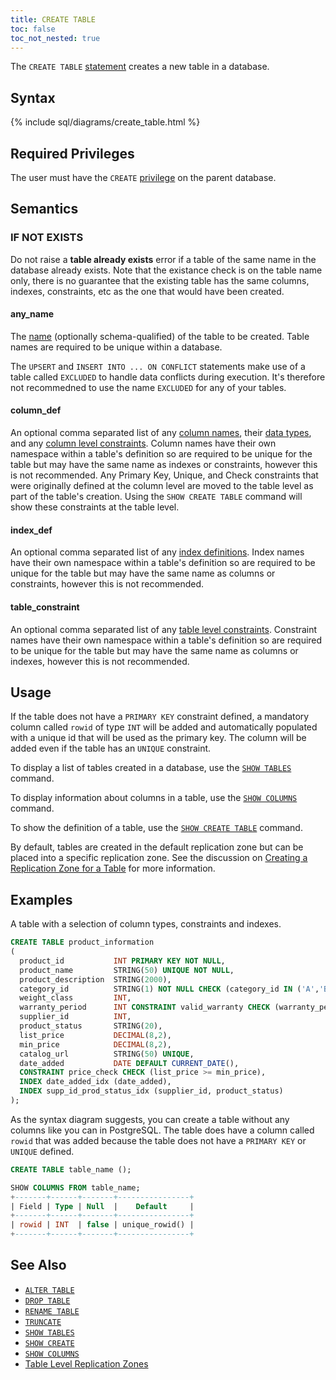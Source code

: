 ```yaml
---
title: CREATE TABLE
toc: false
toc_not_nested: true
---
```


The `CREATE TABLE` [statement](sql-statements.html) creates a new table in a database.

<div id="toc"></div>

## Syntax

{% include sql/diagrams/create_table.html %}

## Required Privileges

The user must have the `CREATE` [privilege](privileges.html) on the parent database. 


## Semantics

### IF NOT EXISTS

Do not raise a **table already exists** error if a table of the same name in the database already exists. Note that the existance check is on the table name only, there is no guarantee that the existing table has the same columns, indexes, constraints, etc as the one that would have been created. 


#### any_name

The [name](data-definition.html#identifiers) (optionally schema-qualified) of the table to be created. Table names are required to be unique within a database.

The `UPSERT` and `INSERT INTO ... ON CONFLICT` statements make use of a table called `EXCLUDED` to handle data conflicts during execution. It's therefore not recommedned to use the name `EXCLUDED` for any of your tables.


#### column_def

An optional comma separated list of any [column names](data-definition.html#identifiers), their [data types](data-types.html), and any [column level constraints](data-definition.html#column-level-constraints). Column names have their own namespace within a table's definition so are required to be unique for the table but may have the same name as indexes or constraints, however this is not recommended. Any  Primary Key, Unique, and Check constraints that were originally defined at the column level are moved to the table level as part of the table's creation. Using the `SHOW CREATE TABLE` command will show these constraints at the table level.


#### index_def

An optional comma separated list of any [index definitions](data-definition.html#indexes). Index names have their own namespace within a table's definition so are required to be unique for the table but may have the same name as columns or constraints, however this is not recommended.


#### table_constraint

An optional comma separated list of any [table level constraints](data-definition.html#table-level-constraints). Constraint names have their own namespace within a table's definition so are required to be unique for the table but may have the same name as columns or indexes, however this is not recommended. 


## Usage

If the table does not have a `PRIMARY KEY` constraint defined, a mandatory column called `rowid` of type `INT` will be added and automatically populated with a unique id that will be used as the primary key. The column will be added even if the table has an `UNIQUE` constraint.

To display a list of tables created in a database, use the [`SHOW TABLES`](show-tables.html) command.

To display information about columns in a table, use the [`SHOW COLUMNS`](show-columns.html) command.

To show the definition of a table, use the [`SHOW CREATE TABLE`]() command. 

By default, tables are created in the default replication zone but can be placed into a specific replication zone. See the discussion on [Creating a Replication Zone for a Table](configure-replication-zones.html#create-a-replication-zone-for-a-table) for more information.

## Examples

A table with a selection of column types, constraints and indexes.

~~~sql
CREATE TABLE product_information
(
  product_id           INT PRIMARY KEY NOT NULL,
  product_name         STRING(50) UNIQUE NOT NULL,
  product_description  STRING(2000),
  category_id          STRING(1) NOT NULL CHECK (category_id IN ('A','B','C')),
  weight_class         INT,
  warranty_period      INT CONSTRAINT valid_warranty CHECK (warranty_period BETWEEN 0 AND 24),
  supplier_id          INT,
  product_status       STRING(20),
  list_price           DECIMAL(8,2),
  min_price            DECIMAL(8,2),
  catalog_url          STRING(50) UNIQUE,
  date_added           DATE DEFAULT CURRENT_DATE(),
  CONSTRAINT price_check CHECK (list_price >= min_price),
  INDEX date_added_idx (date_added),
  INDEX supp_id_prod_status_idx (supplier_id, product_status)
);
~~~


As the syntax diagram suggests, you can create a table without any columns like you can in PostgreSQL. The table does have a column called `rowid` that was added because the table does not have a `PRIMARY KEY` or `UNIQUE` defined.

~~~ sql
CREATE TABLE table_name ();

SHOW COLUMNS FROM table_name;
+-------+------+-------+----------------+
| Field | Type | Null  |    Default     |
+-------+------+-------+----------------+
| rowid | INT  | false | unique_rowid() |
+-------+------+-------+----------------+
~~~



## See Also

- [`ALTER TABLE`](alter-table.html)
- [`DROP TABLE`](drop-table.html)
- [`RENAME TABLE`](rename-table.html)
- [`TRUNCATE`](truncate.html)
- [`SHOW TABLES`](show-tables.html)
- [`SHOW CREATE`]()
- [`SHOW COLUMNS`](show-columns.html)
- [Table Level Replication Zones](configure-replication-zones.html#create-a-replication-zone-for-a-table)